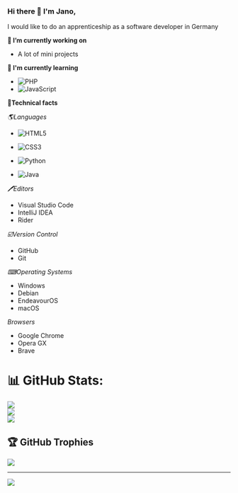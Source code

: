 ### Hi there 👋 I'm Jano, 

I would like to do an apprenticeship as a software developer in Germany

**🔭 I’m currently working on**
  - A lot of mini projects
  
**🌱 I'm currently learning**

- ![PHP](https://img.shields.io/badge/php-%23777BB4.svg?style=for-the-badge&logo=php&logoColor=white)
- ![JavaScript](https://img.shields.io/badge/javascript-%23323330.svg?style=for-the-badge&logo=javascript&logoColor=%23F7DF1E)

**💼Technical facts**

*🌎Languages*
- ![HTML5](https://img.shields.io/badge/html5-%23E34F26.svg?style=for-the-badge&logo=html5&logoColor=white)
- ![CSS3](https://img.shields.io/badge/css3-%231572B6.svg?style=for-the-badge&logo=css3&logoColor=white)
- ![Python](https://img.shields.io/badge/python-3670A0?style=for-the-badge&logo=python&logoColor=ffdd54)

- ![Java](https://img.shields.io/badge/java-%23ED8B00.svg?style=for-the-badge&logo=java&logoColor=white)

*🖊Editors*
- Visual Studio Code
- IntelliJ IDEA
- Rider

*☑️Version Control*
- GitHub
- Git

*⌨Operating Systems*
- Windows
- Debian 
- EndeavourOS
- macOS

*Browsers*
- Google Chrome
- Opera GX
- Brave



# 📊 GitHub Stats:
![](https://github-readme-stats.vercel.app/api?username=JanoDasHuhn&theme=dark&hide_border=false&include_all_commits=false&count_private=false)<br/>
![](https://github-readme-streak-stats.herokuapp.com/?user=JanoDasHuhn&theme=dark&hide_border=false)<br/>
![](https://github-readme-stats.vercel.app/api/top-langs/?username=JanoDasHuhn&theme=dark&hide_border=false&include_all_commits=false&count_private=false&layout=compact)

## 🏆 GitHub Trophies
![](https://github-profile-trophy.vercel.app/?username=JanoDasHuhn&theme=radical&no-frame=false&no-bg=true&margin-w=4)

---                      
[![](https://visitcount.itsvg.in/api?id=JanoDasHuhn&icon=0&color=0)](https://visitcount.itsvg.in)


